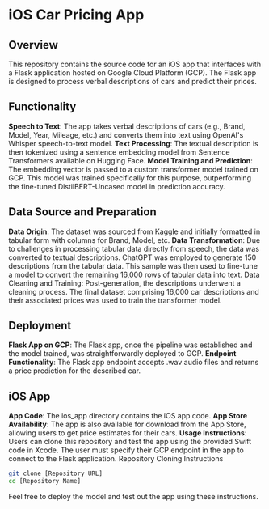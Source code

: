 # iOS Car Pricing App

## Overview

This repository contains the source code for an iOS app that interfaces with a Flask application hosted on Google Cloud Platform (GCP). The Flask app is designed to process verbal descriptions of cars and predict their prices.

## Functionality
**Speech to Text**: The app takes verbal descriptions of cars (e.g., Brand, Model, Year, Mileage, etc.) and converts them into text using OpenAI's Whisper speech-to-text model.
**Text Processing**: The textual description is then tokenized using a sentence embedding model from Sentence Transformers available on Hugging Face.
**Model Training and Prediction**: The embedding vector is passed to a custom transformer model trained on GCP. This model was trained specifically for this purpose, outperforming the fine-tuned DistilBERT-Uncased model in prediction accuracy.

## Data Source and Preparation
**Data Origin**: The dataset was sourced from Kaggle and initially formatted in tabular form with columns for Brand, Model, etc.
**Data Transformation**: Due to challenges in processing tabular data directly from speech, the data was converted to textual descriptions. ChatGPT was employed to generate 150 descriptions from the tabular data. This sample was then used to fine-tune a model to convert the remaining 16,000 rows of tabular data into text.
Data Cleaning and Training: Post-generation, the descriptions underwent a cleaning process. The final dataset comprising 16,000 car descriptions and their associated prices was used to train the transformer model.

## Deployment
**Flask App on GCP**: The Flask app, once the pipeline was established and the model trained, was straightforwardly deployed to GCP.
**Endpoint Functionality**: The Flask app endpoint accepts .wav audio files and returns a price prediction for the described car.

## iOS App
**App Code**: The ios_app directory contains the iOS app code.
**App Store Availability**: The app is also available for download from the App Store, allowing users to get price estimates for their cars.
**Usage Instructions**: Users can clone this repository and test the app using the provided Swift code in Xcode. The user must specify their GCP endpoint in the app to connect to the Flask application.
Repository Cloning Instructions

```bash
git clone [Repository URL]
cd [Repository Name]
```

Feel free to deploy the model and test out the app using these instructions.